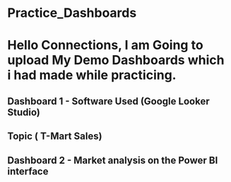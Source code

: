 # Practice_Dashboards
# Hello Connections, I am Going to upload My Demo Dashboards which i had made while practicing.
## Dashboard 1 - Software Used (Google Looker Studio)
## Topic ( T-Mart Sales)         
## Dashboard 2 - Market analysis on the Power BI interface 


